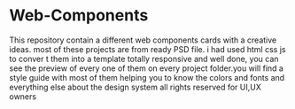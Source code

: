 # Web-Components
This repository contain a different web components cards with a creative ideas.
most of these projects are from ready PSD file. i had used  html css js to conver
t them into a template totally responsive and well done, you can see the preview of
every one of them on every project folder.you will find a style guide with most of them
helping you to know the colors and fonts and everything else about the design system 
all rights reserved for UI,UX owners

